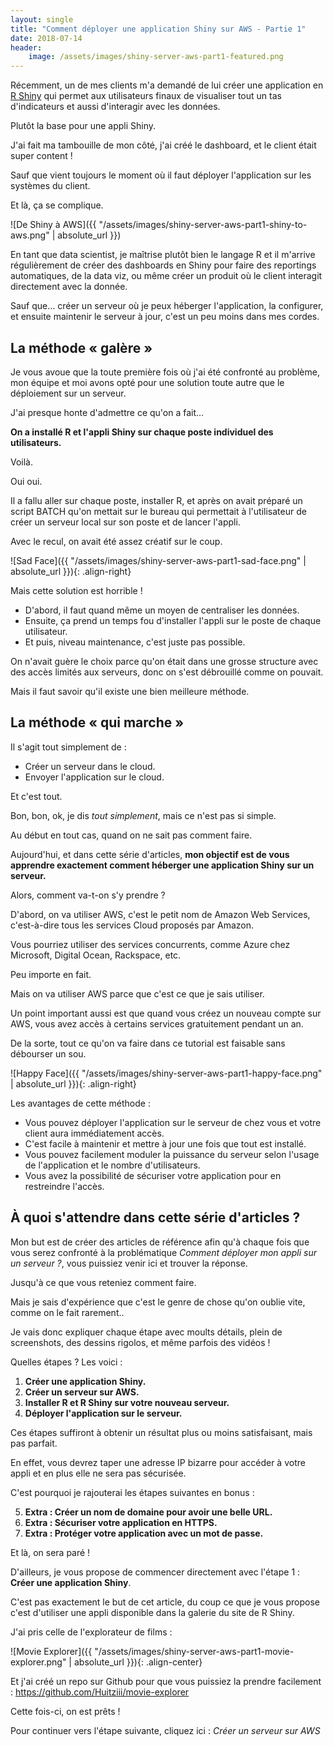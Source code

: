```yaml
---
layout: single
title: "Comment déployer une application Shiny sur AWS - Partie 1"
date: 2018-07-14
header: 
    image: /assets/images/shiny-server-aws-part1-featured.png
---
```


Récemment, un de mes clients m'a demandé de lui créer une application en [R Shiny](https://shiny.rstudio.com/) qui permet aux utilisateurs finaux de visualiser tout un tas d'indicateurs et aussi d'interagir avec les données.

Plutôt la base pour une appli Shiny.

J'ai fait ma tambouille de mon côté, j'ai créé le dashboard, et le client était super content !

Sauf que vient toujours le moment où il faut déployer l'application sur les systèmes du client.

Et là, ça se complique.

![De Shiny à AWS]({{ "/assets/images/shiny-server-aws-part1-shiny-to-aws.png" | absolute_url }})

En tant que data scientist, je maîtrise plutôt bien le langage R et il m'arrive régulièrement de créer des dashboards en Shiny pour faire des reportings automatiques, de la data viz, ou même créer un produit où le client interagit directement avec la donnée.

Sauf que… créer un serveur où je peux héberger l'application, la configurer, et ensuite maintenir le serveur à jour, c'est un peu moins dans mes cordes.

## La méthode « galère »

Je vous avoue que la toute première fois où j'ai été confronté au problème, mon équipe et moi avons opté pour une solution toute autre que le déploiement sur un serveur.

J'ai presque honte d'admettre ce qu'on a fait…

**On a installé R et l'appli Shiny sur chaque poste individuel des utilisateurs.**

Voilà.

Oui oui.

Il a fallu aller sur chaque poste, installer R, et après on avait préparé un script BATCH qu'on mettait sur le bureau qui permettait à l'utilisateur de créer un serveur local sur son poste et de lancer l'appli.

Avec le recul, on avait été assez créatif sur le coup.

![Sad Face]({{ "/assets/images/shiny-server-aws-part1-sad-face.png" | absolute_url }}){: .align-right}

Mais cette solution est horrible !

* D'abord, il faut quand même un moyen de centraliser les données.
* Ensuite, ça prend un temps fou d'installer l'appli sur le poste de chaque utilisateur. 
* Et puis, niveau maintenance, c'est juste pas possible.

On n'avait guère le choix parce qu'on était dans une grosse structure avec des accès limités aux serveurs, donc on s'est débrouillé comme on pouvait.

Mais il faut savoir qu'il existe une bien meilleure méthode.

## La méthode « qui marche »

Il s'agit tout simplement de :

* Créer un serveur dans le cloud.
* Envoyer l'application sur le cloud.

Et c'est tout.

Bon, bon, ok, je dis *tout simplement*, mais ce n'est pas si simple.

Au début en tout cas, quand on ne sait pas comment faire.

Aujourd'hui, et dans cette série d'articles, **mon objectif est de vous apprendre exactement comment héberger une application Shiny sur un serveur.**

Alors, comment va-t-on s'y prendre ?

D'abord, on va utiliser AWS, c'est le petit nom de Amazon Web Services, c'est-à-dire tous les services Cloud proposés par Amazon.

Vous pourriez utiliser des services concurrents, comme Azure chez Microsoft, Digital Ocean, Rackspace, etc. 

Peu importe en fait.

Mais on va utiliser AWS parce que c'est ce que je sais utiliser.

Un point important aussi est que quand vous créez un nouveau compte sur AWS, vous avez accès à certains services gratuitement pendant un an.

De la sorte, tout ce qu'on va faire dans ce tutorial est faisable sans débourser un sou.

![Happy Face]({{ "/assets/images/shiny-server-aws-part1-happy-face.png" | absolute_url }}){: .align-right}

Les avantages de cette méthode :

* Vous pouvez déployer l'application sur le serveur de chez vous et votre client aura immédiatement accès.
* C'est facile à maintenir et mettre à jour une fois que tout est installé.
* Vous pouvez facilement moduler la puissance du serveur selon l'usage de l'application et le nombre d'utilisateurs.
* Vous avez la possibilité de sécuriser votre application pour en restreindre l'accès.

## À quoi s'attendre dans cette série d'articles ?

Mon but est de créer des articles de référence afin qu'à chaque fois que vous serez confronté à la problématique *Comment déployer mon appli sur un serveur ?*, vous puissiez venir ici et trouver la réponse.

Jusqu'à ce que vous reteniez comment faire.

Mais je sais d'expérience que c'est le genre de chose qu'on oublie vite, comme on le fait rarement..

Je vais donc expliquer chaque étape avec moults détails, plein de screenshots, des dessins rigolos, et même parfois des vidéos !

Quelles étapes ? Les voici :

1. **Créer une application Shiny.**
2. **Créer un serveur sur AWS.**
3. **Installer R et R Shiny sur votre nouveau serveur.**
4. **Déployer l'application sur le serveur.**

Ces étapes suffiront à obtenir un résultat plus ou moins satisfaisant, mais pas parfait.

En effet, vous devrez taper une adresse IP bizarre pour accéder à votre appli et en plus elle ne sera pas sécurisée.

C'est pourquoi je rajouterai les étapes suivantes en bonus :

5. **Extra : Créer un nom de domaine pour avoir une belle URL.**
6. **Extra : Sécuriser votre application en HTTPS.**
7. **Extra : Protéger votre application avec un mot de passe.**

Et là, on sera paré ! 

D'ailleurs, je vous propose de commencer directement avec l'étape 1 : **Créer une application Shiny**.

C'est pas exactement le but de cet article, du coup ce que je vous propose c'est d'utiliser une appli disponible dans la galerie du site de R Shiny.

J'ai pris celle de l'explorateur de films :

![Movie Explorer]({{ "/assets/images/shiny-server-aws-part1-movie-explorer.png" | absolute_url }}){: .align-center}

Et j'ai créé un repo sur Github pour que vous puissiez la prendre facilement : https://github.com/Huitziii/movie-explorer

Cette fois-ci, on est prêts !

Pour continuer vers l'étape suivante, cliquez ici : *Créer un serveur sur AWS*

